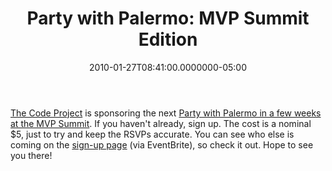 ﻿---
title: "Party with Palermo: MVP Summit Edition"
date: "2010-01-27T08:41:00.0000000-05:00"
description: The Code Project is sponsoring the next Party with Palermo in a few
featuredImage: img/party-with-palermo-mvp-summit-edition-featured.png
---

[The Code Project](http://codeproject.com/) is sponsoring the next [Party with Palermo in a few weeks at the MVP Summit](http://partywithpalermo.eventbrite.com/). If you haven't already, sign up. The cost is a nominal $5, just to try and keep the RSVPs accurate. You can see who else is coming on the [sign-up page](http://partywithpalermo.eventbrite.com/) (via EventBrite), so check it out. Hope to see you there!

